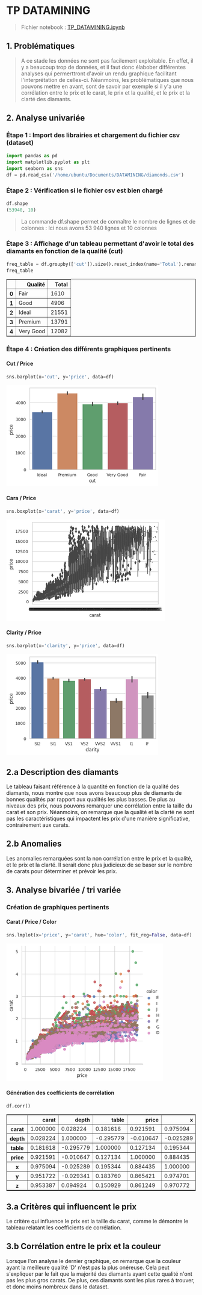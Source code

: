 <h1>TP DATAMINING</h1>

> Fichier notebook :
> [TP_DATAMINING.ipynb](TP_DATAMINING.ipynb)

<h2>1. Problématiques</h2>

> A ce stade les données ne sont pas facilement exploitable.
> En effet, il y a beaucoup trop de données, et il faut donc élabober différentes analyses qui permerttront d'avoir un rendu graphique facilitant l'interprétation de celles-ci.
> Néanmoins, les problématiques que nous pouvons mettre en avant, sont de savoir par exemple si il y'a une corrélation entre le prix et le carat, le prix et la qualité, et le prix et la clarté des diamants.

<h2>2. Analyse univariée</h2>

<h3>Étape 1 : Import des librairies et chargement du fichier csv (dataset)</h3>

```python
import pandas as pd
import matplotlib.pyplot as plt
import seaborn as sns
df = pd.read_csv('/home/ubuntu/Documents/DATAMINING/diamonds.csv')
```

<h3>Étape 2 : Vérification si le fichier csv est bien chargé</h3>

```python
df.shape
(53940, 10)
```

> La commande df.shape permet de connaître le nombre de lignes et de colonnes : Ici nous avons 53 940 lignes et 10 colonnes
    
    
<h3>Étape 3 : Affichage d'un tableau permettant d'avoir le total des diamants en fonction de la qualité (cut)</h3>

```python
freq_table = df.groupby(['cut']).size().reset_index(name='Total').rename(columns={'cut': 'Qualité'})
freq_table
```

<div>
<table border="1" class="dataframe">
  <thead>
    <tr style="text-align: right;">
      <th></th>
      <th>Qualité</th>
      <th>Total</th>
    </tr>
  </thead>
  <tbody>
    <tr>
      <th>0</th>
      <td>Fair</td>
      <td>1610</td>
    </tr>
    <tr>
      <th>1</th>
      <td>Good</td>
      <td>4906</td>
    </tr>
    <tr>
      <th>2</th>
      <td>Ideal</td>
      <td>21551</td>
    </tr>
    <tr>
      <th>3</th>
      <td>Premium</td>
      <td>13791</td>
    </tr>
    <tr>
      <th>4</th>
      <td>Very Good</td>
      <td>12082</td>
    </tr>
  </tbody>
</table>
</div>

<h3>Étape 4 : Création des différents  graphiques pertinents</h3>

<h4>Cut / Price</h4>

```python
sns.barplot(x='cut', y='price', data=df)
```
![png](cut.png)

<h4>Cara / Price</h4>

```python
sns.boxplot(x='carat', y='price', data=df)
```
![png](output_8_1.png)

<h4>Clarity / Price</h4>

```python
sns.barplot(x='clarity', y='price', data=df)
```
![png](clarity.png)

<h2>2.a Description des diamants</h2>

Le tableau faisant référence à la quantité en fonction de la qualité des diamants, nous montre que nous avons beaucoup plus de diamants de bonnes qualités par rapport aux qualités les plus basses.
De plus au niveaux des prix, nous pouvons remarquer une corrélation entre la taille du carat et son prix.
Néanmoins, on remarque que la qualité et la clarté ne sont pas les caractéristiques qui impactent les prix d'une manière significative, contrairement aux carats.

<h2>2.b Anomalies</h2>

Les anomalies remarquées sont la non corrélation entre le prix et la qualité, et le prix et la clarté. 
Il serait donc plus judicieux de se baser sur le nombre de carats pour déterminer et prévoir les prix.

<h2>3. Analyse bivariée / tri variée</h3>

<h3>Création de graphiques pertinents</h3>

<h4>Carat / Price / Color</h4>

```python
sns.lmplot(x='price', y='carat', hue='color', fit_reg=False, data=df)
```
![color_bivarie](color_bivarie.png)

<h4>Génération des coefficients de corrélation</h4>

```python
df.corr()
```

<table border="1" class="dataframe">
  <thead>
    <tr style="text-align: right;">
      <th></th>
      <th>carat</th>
      <th>depth</th>
      <th>table</th>
      <th>price</th>
      <th>x</th>
      <th>y</th>
      <th>z</th>
    </tr>
  </thead>
  <tbody>
    <tr>
      <th>carat</th>
      <td>1.000000</td>
      <td>0.028224</td>
      <td>0.181618</td>
      <td>0.921591</td>
      <td>0.975094</td>
      <td>0.951722</td>
      <td>0.953387</td>
    </tr>
    <tr>
      <th>depth</th>
      <td>0.028224</td>
      <td>1.000000</td>
      <td>-0.295779</td>
      <td>-0.010647</td>
      <td>-0.025289</td>
      <td>-0.029341</td>
      <td>0.094924</td>
    </tr>
    <tr>
      <th>table</th>
      <td>0.181618</td>
      <td>-0.295779</td>
      <td>1.000000</td>
      <td>0.127134</td>
      <td>0.195344</td>
      <td>0.183760</td>
      <td>0.150929</td>
    </tr>
    <tr>
      <th>price</th>
      <td>0.921591</td>
      <td>-0.010647</td>
      <td>0.127134</td>
      <td>1.000000</td>
      <td>0.884435</td>
      <td>0.865421</td>
      <td>0.861249</td>
    </tr>
    <tr>
      <th>x</th>
      <td>0.975094</td>
      <td>-0.025289</td>
      <td>0.195344</td>
      <td>0.884435</td>
      <td>1.000000</td>
      <td>0.974701</td>
      <td>0.970772</td>
    </tr>
    <tr>
      <th>y</th>
      <td>0.951722</td>
      <td>-0.029341</td>
      <td>0.183760</td>
      <td>0.865421</td>
      <td>0.974701</td>
      <td>1.000000</td>
      <td>0.952006</td>
    </tr>
    <tr>
      <th>z</th>
      <td>0.953387</td>
      <td>0.094924</td>
      <td>0.150929</td>
      <td>0.861249</td>
      <td>0.970772</td>
      <td>0.952006</td>
      <td>1.000000</td>
    </tr>
  </tbody>
</table>

<h2>3.a Critères qui influencent le prix</h3>

Le critère qui influence le prix est la taille du carat, comme le démontre le tableau relatant les coefficients de corrélation.

<h2>3.b Corrélation entre le prix et la couleur</h3>

Lorsque l'on analyse le dernier graphique, on remarque que la couleur ayant la meilleure qualité 'D' n'est pas la plus onéreuse. Cela peut s'expliquer par le fait que la majorité des diamants ayant cette qualité n'ont pas les plus gros carats. De plus, ces diamants sont les plus rares à trouver, et donc moins nombreux dans le dataset.




